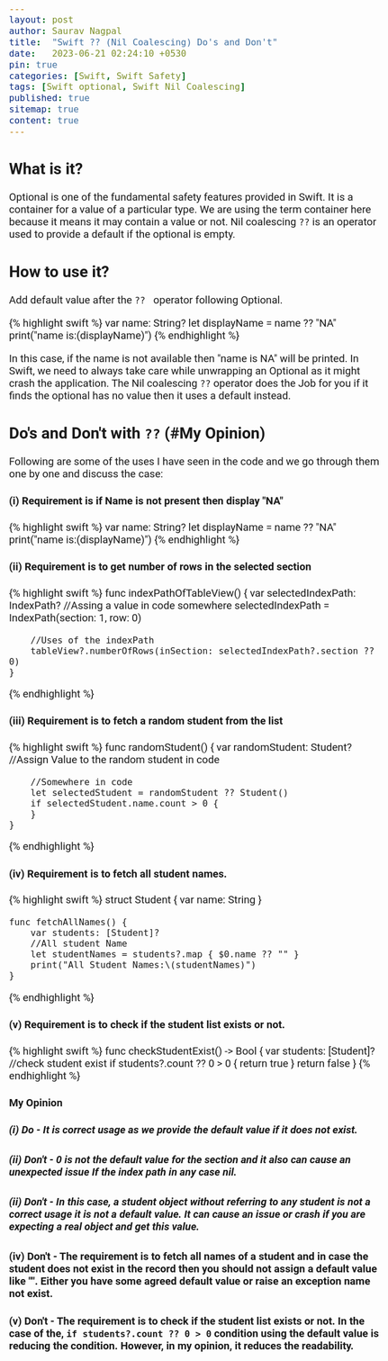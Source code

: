 ```yaml
---
layout: post
author: Saurav Nagpal
title:  "Swift ?? (Nil Coalescing) Do's and Don't"
date:   2023-06-21 02:24:10 +0530
pin: true
categories: [Swift, Swift Safety]
tags: [Swift optional, Swift Nil Coalescing]
published: true
sitemap: true
content: true
---
```

<style type="text/css">
  body{
  font-family:Roboto;
  font-size: 14pt;
}
</style>

## What is it?
Optional is one of the fundamental safety features provided in Swift. It is a container for a value of a particular type. We are using the term container here because it means it may contain a value or not. Nil coalescing `??` is an operator used to provide a default if the optional is empty.


## How to use it?
Add default value after the `?? ` operator following Optional.

{% highlight swift %}
 var name: String?
 let displayName = name ?? "NA"
 print("name is:\(displayName)")
{% endhighlight %}
 
In this case, if the name is not available then "name is NA" will be printed. In Swift, we need to always take care while unwrapping an Optional as it might crash the application. The Nil coalescing `??` operator does the Job for you if it finds the optional has no value then it uses a default instead. 


## Do's and Don't with `??` (#My Opinion)

Following are some of the uses I have seen in the code and we go through them one by one and discuss the case:

#### (i) Requirement is if Name is not present then display "NA"
{% highlight swift %}
 var name: String?
 let displayName = name ?? "NA"
 print("name is:\(displayName)")
{% endhighlight %}

#### (ii) Requirement is to get number of rows in the selected section
{% highlight swift %}
    func indexPathOfTableView() {
        var selectedIndexPath: IndexPath?
        //Assing a value in code somewhere
        selectedIndexPath = IndexPath(section: 1, row: 0)
        
        //Uses of the indexPath
        tableView?.numberOfRows(inSection: selectedIndexPath?.section ?? 0)
    }
{% endhighlight %}

#### (iii) Requirement is to fetch a random student from the list
{% highlight swift %}
    func randomStudent() {
        var randomStudent: Student?
        //Assign Value to the random student in code
        
        //Somewhere in code
        let selectedStudent = randomStudent ?? Student()
        if selectedStudent.name.count > 0 {
        }
    }
{% endhighlight %}

#### (iv) Requirement is to fetch all student names.
{% highlight swift %}
    struct Student {
        var name: String
    }
    
    func fetchAllNames() {
        var students: [Student]?
        //All student Name
        let studentNames = students?.map { $0.name ?? "" }
        print("All Student Names:\(studentNames)")
    }
{% endhighlight %}

#### (v) Requirement is to check if the student list exists or not.
{% highlight swift %}
   func checkStudentExist() -> Bool {
        var students: [Student]?
        //check student exist
        if students?.count ?? 0 > 0 {
            return true
        }
        return false
    }
{% endhighlight %}

#### My Opinion

##### (i) Do - It is correct usage as we provide the default value if it does not exist.

##### (ii) Don't - 0 is not the default value for the section and it also can cause an unexpected issue If the index path in any case nil.

##### (ii) Don't - In this case, a student object without referring to any student is not a correct usage it is not a default value. It can cause an issue or crash if you are expecting a real object and get this value.

#### (iv) Don't - The requirement is to fetch all names of a student and in case the student does not exist in the record then you should not assign a default value like "". Either you have some agreed default value or raise an exception name not exist. 

#### (v) Don't - The requirement is to check if the student list exists or not. In the case of the, `if students?.count ?? 0 > 0` condition using the default value is reducing the condition. However, in my opinion, it reduces the readability. 
